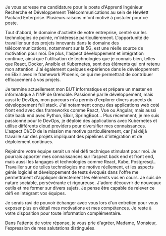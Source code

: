 Je vous adresse ma candidature pour le poste d'Apprenti Ingénieur Recherche et Développement Télécommunications au sein de Hewlett Packard Enterprise. Plusieurs raisons m'ont motivé à postuler pour ce poste.

Tout d'abord, le domaine d'activité de votre entreprise, centré sur les technologies de pointe, m'intéresse particulièrement. L'opportunité de travailler sur des projets innovants dans le domaine des télécommunications, notamment sur la 5G, est une réelle source de motivation pour moi. De plus, l'aspect développement et intégration continue, ainsi que l'utilisation de technologies que je connais bien, telles que React, Docker, Ansible et Kubernetes, sont des éléments qui ont retenu mon attention. J'ai également quelques expérience dans le développement en Elixir avec le framework Phoenix, ce qui me permettrait de contribuer efficacement à vos projets.

Je termine actuellement mon BUT informatique et prépare un master en informatique à l'INP de Grenoble. Passionné par le développement, mais aussi le DevOps, mon parcours m'a permis d'explorer divers aspects du développement full stack. J'ai notamment conçu des applications web coté front end avec des frameworks comme React, Vue ou Angular, mais aussi côté back end avec Python, Elixir, SpringBoot...  Plus récemment, je me suis passionné pour le DevOps, je déploie des applications avec Kubernetes et utilise différents cloud providers pour diversifier mes connaissances. L'aspect CI/CD de la mission me motive particulièrement, car j'ai déjà travaillé sur des projets impliquant des pipelines d'intégration et de déploiement continues.

Rejoindre votre équipe serait un réel défi technique stimulant pour moi. Je pourrais apporter mes connaissances sur l'aspect back end et front end, mais aussi les langages et technologies comme React, Kube, Postgresql... Travailler sur de telles technologies me motive réellement, et les aspects génie logiciel et développement de tests évoqués dans l'offre me permettraient d'appliquer directement les éléments vus en cours. Je suis de nature sociable, persévérante et rigoureuse. J'adore découvrir de nouveaux outils et me former sur divers sujets. Je pense être capable de relever ce défi en intégrant vos équipes.

Je serais ravi de pouvoir échanger avec vous lors d'un entretien pour vous exposer plus en détail mes motivations et mes compétences. Je reste à votre disposition pour toute information complémentaire.

Dans l'attente de votre réponse, je vous prie d'agréer, Madame, Monsieur, l'expression de mes salutations distinguées.